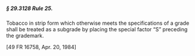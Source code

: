 ##### § 29.3128 Rule 25. #####

Tobacco in strip form which otherwise meets the specifications of a grade shall be treated as a subgrade by placing the special factor “S” preceding the grademark.

[49 FR 16758, Apr. 20, 1984]